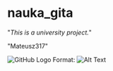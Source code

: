 # nauka_gita

"*This is a university project.*"

"Mateusz317"

![GitHub Logo](/images/logo.png)
Format: ![Alt Text](url)
